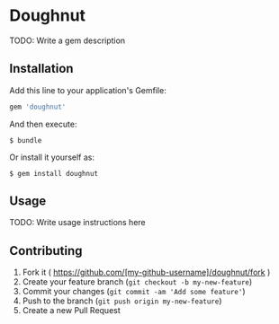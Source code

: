 # Doughnut

TODO: Write a gem description

## Installation

Add this line to your application's Gemfile:

```ruby
gem 'doughnut'
```

And then execute:

    $ bundle

Or install it yourself as:

    $ gem install doughnut

## Usage

TODO: Write usage instructions here

## Contributing

1. Fork it ( https://github.com/[my-github-username]/doughnut/fork )
2. Create your feature branch (`git checkout -b my-new-feature`)
3. Commit your changes (`git commit -am 'Add some feature'`)
4. Push to the branch (`git push origin my-new-feature`)
5. Create a new Pull Request
